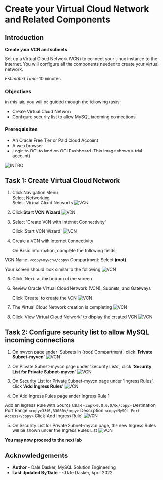 # Create your Virtual Cloud Network and Related Components


## Introduction

**Create your VCN and subnets**

Set up a Virtual Cloud Network (VCN) to connect your Linux instance to the internet. You will configure all the components needed to create your virtual network.

_Estimated Time:_ 10 minutes

### Objectives

In this lab, you will be guided through the following tasks:


- Create Virtual Cloud Network 
- Configure security list to allow MySQL incoming connections


### Prerequisites

* An Oracle Free Tier or Paid Cloud Account
* A web browser
* Login to OCI to land on OCI Dashboard (This image shows a trial account)

![INTRO](./images/oci-dashboard.png " ") 

## Task 1: Create Virtual Cloud Network 

1. Click Navigation Menu   
    Select Networking  
    Select Virtual Cloud Networks
    ![VCN](./images/03vcn01.png " ")

2. Click **Start VCN Wizard**
    ![VCN](./images/03vcn02.png " ")

3. Select 'Create VCN with Internet Connectivity'

    Click 'Start VCN Wizard' 
    ![VCN](./images/03vcn03.png " ")

4. Create a VCN with Internet Connectivity 

    On Basic Information, complete the following fields:

 VCN Name: 
     ```
    <copy>myvcn</copy>
    ```
 Compartment: Select  **(root)**

 Your screen should look similar to the following
    ![VCN](./images/03vcn04.png " ")

5. Click 'Next' at the bottom of the screen 

6. Review Oracle Virtual Cloud Network (VCN), Subnets, and Gateways
         
    Click 'Create' to create the VCN
    ![VCN](./images/03vcn04-1.png " ")

7. The Virtual Cloud Network creation is completing 
    ![VCN](./images/03vcn05.png " ")
    
8. Click 'View Virtual Cloud Network' to display the created VCN
    ![VCN](./images/03vcn06.png " ")

## Task 2: Configure security list to allow MySQL incoming connections

1. On myvcn page under 'Subnets in (root) Compartment', click  '**Private Subnet-myvcn**' 
     ![VCN](./images/03vcn07.png " ")

2.	On Private Subnet-myvcn page under 'Security Lists',  click  '**Security List for Private Subnet-myvcn**'
    ![VCN](./images/03vcn08.png " ")

3.	On Security List for Private Subnet-myvcn page under 'Ingress Rules', click '**Add Ingress Rules**' 
    ![VCN](./images/03vcn09.png " ")

4.	On Add Ingress Rules page under Ingress Rule 1
 
 Add an Ingress Rule with Source CIDR 
    ```
    <copy>0.0.0.0/0</copy>
    ```
 Destination Port Range 
     ```
    <copy>3306,33060</copy>
     ```
Description 
     ```
    <copy>MySQL Port Access</copy>
     ```
 Click 'Add Ingress Rule'
    ![VCN](./images/03vcn10.png " ")

5.	On Security List for Private Subnet-myvcn page, the new Ingress Rules will be shown under the Ingress Rules List
    ![VCN](./images/03vcn11.png " ")


**You may now proceed to the next lab**


## Acknowledgements
* **Author** - Dale Dasker, MySQL Solution Engineering
* **Last Updated By/Date** - <Dale Dasker, April 2022
